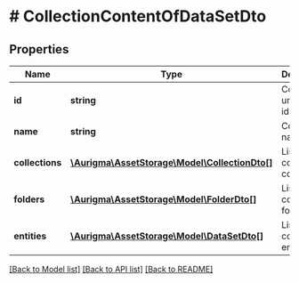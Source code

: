 # # CollectionContentOfDataSetDto

## Properties

Name | Type | Description | Notes
------------ | ------------- | ------------- | -------------
**id** | **string** | Collection unique identifier | [optional]
**name** | **string** | Collection name | [optional]
**collections** | [**\Aurigma\AssetStorage\Model\CollectionDto[]**](CollectionDto.md) | List of contained collections | [optional]
**folders** | [**\Aurigma\AssetStorage\Model\FolderDto[]**](FolderDto.md) | List of contained folders | [optional]
**entities** | [**\Aurigma\AssetStorage\Model\DataSetDto[]**](DataSetDto.md) | List of contained entities | [optional]

[[Back to Model list]](../../README.md#models) [[Back to API list]](../../README.md#endpoints) [[Back to README]](../../README.md)

